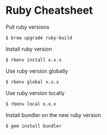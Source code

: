 # Ruby Cheatsheet

Pull ruby versions

```
$ brew upgrade ruby-build
```

Install ruby version

```
$ rbenv install x.x.x
```

Use ruby version globally

```
$ rbenv global x.x.x
```

Use ruby version locally

```
$ rbenv local x.x.x
```

Install bundler on the new ruby version

```
$ gem install bundler
```
